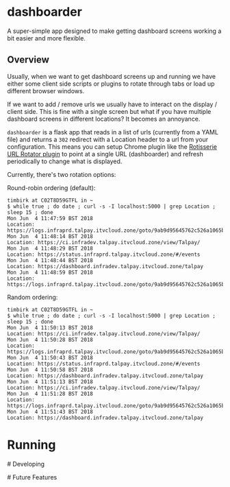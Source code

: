 # dashboarder

A super-simple app designed to make getting dashboard screens working a bit
easier and more flexible.

## Overview

Usually, when we want to get dashboard screens up and running we have either
some client side scripts or plugins to rotate through tabs or load up different
browser windows.

If we want to add / remove urls we usually have to interact on the display /
client side. This is fine with a single screen but what if you have multiple
dashboard screens in different locations? It becomes an annoyance.

`dashboarder` is a flask app that reads in a list of urls (currently from a YAML
file) and returns a `302` redirect with a Location header to a url from your
configuration. This means you can setup Chrome plugin like the
[Rotisserie URL Rotator plugin](https://chrome.google.com/webstore/detail/rotisserie-url-rotator/iljemanjjfjlglhkmojkmfbpphiaheja?hl=en)
to point at a single URL (dashboarder) and refresh periodically to change what
is displayed.

Currently, there's two rotation options:

Round-robin ordering (default):
```
timbirk at C02T8D59GTFL in ~
$ while true ; do date ; curl -s -I localhost:5000 | grep Location ; sleep 15 ; done
Mon Jun  4 11:47:59 BST 2018
Location: https://logs.infraprd.talpay.itvcloud.zone/goto/9ab9d95645762c526a1065b3c5c51a03
Mon Jun  4 11:48:14 BST 2018
Location: https://ci.infradev.talpay.itvcloud.zone/view/Talpay/
Mon Jun  4 11:48:29 BST 2018
Location: https://status.infraprd.talpay.itvcloud.zone/#/events
Mon Jun  4 11:48:44 BST 2018
Location: https://dashboard.infradev.talpay.itvcloud.zone/talpay
Mon Jun  4 11:48:59 BST 2018
Location: https://logs.infraprd.talpay.itvcloud.zone/goto/9ab9d95645762c526a1065b3c5c51a03
```

Random ordering:
```
timbirk at C02T8D59GTFL in ~
$ while true ; do date ; curl -s -I localhost:5000 | grep Location ; sleep 15 ; done
Mon Jun  4 11:50:13 BST 2018
Location: https://ci.infradev.talpay.itvcloud.zone/view/Talpay/
Mon Jun  4 11:50:28 BST 2018
Location: https://logs.infraprd.talpay.itvcloud.zone/goto/9ab9d95645762c526a1065b3c5c51a03
Mon Jun  4 11:50:43 BST 2018
Location: https://status.infraprd.talpay.itvcloud.zone/#/events
Mon Jun  4 11:50:58 BST 2018
Location: https://dashboard.infradev.talpay.itvcloud.zone/talpay
Mon Jun  4 11:51:13 BST 2018
Location: https://ci.infradev.talpay.itvcloud.zone/view/Talpay/
Mon Jun  4 11:51:28 BST 2018
Location: https://logs.infraprd.talpay.itvcloud.zone/goto/9ab9d95645762c526a1065b3c5c51a03
Mon Jun  4 11:51:43 BST 2018
Location: https://dashboard.infradev.talpay.itvcloud.zone/talpay
```

# Running

# Developing

# Future Features
